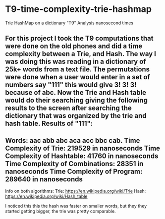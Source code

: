 # T9-time-complexity-trie-hashmap
Trie HashMap on a dictionary "T9" Analysis nanosecond times

For this project I took the T9 computations that were done on the old phones and did a time complexity between a Trie, and Hash. The way I was doing this was reading in a dictionary of 25k+ words from a text file. The permutations were done when a user would enter in a set of numbers say "111" this would give 3! 3! 3! because of abc. Now the Trie and Hash table would do their searching giving the following results to the screen after searching the dictionary that was organized by the trie and hash table. 
Results of "111": 
----------------------------------------------------------------
Words: aac abb abc aca acc bbc cab. 
Time Complexity of Trie: 219529 in nanoseconds
Time Complexity of Hashtable: 41760 in nanoseconds
Time Complexity of Combinations: 28351 in nanoseconds
Time Complexity of Program: 289640 in nanoseconds
----------------------------------------------------------------------

Info on both algorithms:
Trie: https://en.wikipedia.org/wiki/Trie
Hash: https://en.wikipedia.org/wiki/Hash_table

I noticed this this the hash was faster on smaller words, but they they started getting bigger, the trie was pretty comparable.
